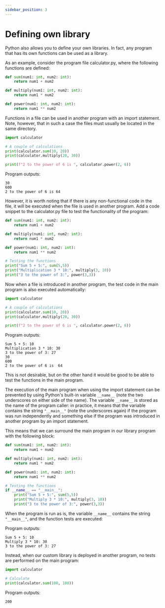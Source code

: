 ```yaml
---
sidebar_position: 3
---
```


# Defining own library

Python also allows you to define your own libraries. In fact, any program that has its own functions can be used as a library.

As an example, consider the program file calculator.py, where the following functions are defined:

```python 
def sum(num1: int, num2: int):
    return num1 + num2

def multiply(num1: int, num2: int):
    return num1 * num2

def power(num1: int, num2: int):
    return num1 ** num2
 ```

Functions in a file can be used in another program with an import statement. Note, however, that in such a case the files must usually be located in the same directory.

```python 
import calculator

# A couple of calculations
print(calculator.sum(10, 20))
print(calculator.multiply(20, 30))

print(f"2 to the power of 6 is ", calculator.power(2, 6))
 ```

Program outputs:
```
30
600
2 to the power of 6 is 64
 ```

However, it is worth noting that if there is any non-functional code in the file, it will be executed when the file is used in another program. Add a code snippet to the calculator.py file to test the functionality of the program:

```python 
def sum(num1: int, num2: int):
    return num1 + num2

def multiply(num1: int, num2: int):
    return num1 * num2

def power(num1: int, num2: int):
    return num1 ** num2

# Testing the functions
print("Sum 5 + 5:", sum(5,5))
print("Multiplication 3 * 10:", multiply(3, 10))
print("3 to the power of 3:", power(3,3))
 ```

Now when a file is introduced in another program, the test code in the main program is also executed automatically:

```python 
import calculator

# A couple of calculations
print(calculator.sum(10, 20))
print(calculator.multiply(20, 30))

print(f"2 to the power of 6 is ", calculator.power(2, 6))
 ```

Program outputs:
```
Sum 5 + 5: 10
Multiplication 3 * 10: 30
3 to the power of 3: 27
30
600
2 to the power of 6 is  64
 ```

This is not desirable, but on the other hand it would be good to be able to test the functions in the main program.

The execution of the main program when using the import statement can be prevented by using Python's built-in variable `__name__` (note the two underscores on either side of the name). The variable `__name__` is stored as the name of the program caller: in practice, it means that the variable contains the string `"__main__"` (note the underscores again) if the program was run independently and something else if the program was introduced in another program by an import statement.

This means that we can surround the main program in our library program with the following block:

```python 
def sum(num1: int, num2: int):
    return num1 + num2

def multiply(num1: int, num2: int):
    return num1 * num2

def power(num1: int, num2: int):
    return num1 ** num2

# Testing the functions
if __name__ == "__main__":
    print("Sum 5 + 5:", sum(5,5))
    print("Multiply 3 * 10:", multiply(3, 10))
    print("3 to the power of 3:", power(3,3))
 ```

When the program is run as is, the variable `__name__` contains the string `"__main__"`, and the function tests are executed:

Program outputs:

```
Sum 5 + 5: 10
Multiply 3 * 10: 30
3 to the power of 3: 27
 ```

Instead, when our custom library is deployed in another program, no tests are performed on the main program:

```python 
import calculator

# Calculate
print(calculator.sum(100, 100))
 ```

Program outputs:
```
200
 ```